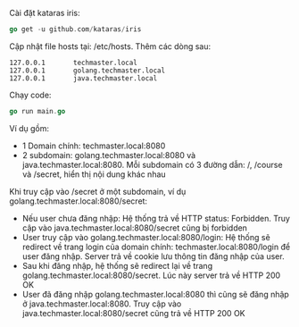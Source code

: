 Cài đặt kataras iris:
```go
go get -u github.com/kataras/iris
```

Cập nhật file hosts tại: /etc/hosts. Thêm các dòng sau:
```
127.0.0.1       techmaster.local
127.0.0.1       golang.techmaster.local
127.0.0.1       java.techmaster.local

```

Chạy code:
```go
go run main.go
```

Ví dụ gồm:
- 1 Domain chính: techmaster.local:8080
- 2 subdomain: golang.techmaster.local:8080 và java.techmaster.local:8080. Mỗi subdomain có 3 đường dẫn: /, /course và /secret, hiển thị nội dung khác nhau

Khi truy cập vào /secret ở một subdomain, ví dụ golang.techmaster.local:8080/secret:
- Nếu user chưa đăng nhập: Hệ thống trả về HTTP status: Forbidden. Truy cập vào java.techmaster.local:8080/secret cũng bị forbidden
- User truy cập vào golang.techmaster.local:8080/login:  Hệ thống sẽ redirect về trang login của domain chính: techmaster.local:8080/login để user đăng nhập. Server trả về cookie lưu thông tin đăng nhập của user. 
- Sau khi đăng nhập, hệ thống sẽ redirect lại về trang golang.techmaster.local:8080/secret. Lúc này server trả về HTTP 200 OK
- User đã đăng nhập golang.techmaster.local:8080 thì cũng sẽ đăng nhập ở java.techmaster.local:8080. Truy cập vào java.techmaster.local:8080/secret cũng trả về HTTP 200 OK